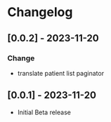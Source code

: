 # Changelog
## [0.0.2] - 2023-11-20
### Change
- translate patient list paginator
## [0.0.1] - 2023-11-20
- Initial Beta release
